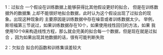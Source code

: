 1：过拟合
一个假设在训练数据上能够获得比其他假设更好的拟合， 但是在训练数据外的数据集
上却不能很好地拟合数据，此时认为这个假设出现了过拟合的现象。出现这种现象的
主要原因是训练数据中存在噪音或者训练数据太少。
举例，斯坦福第三节说过，如果训练数据存在10个，如果使用线性回归的方法，如果
我使用10个θ来构造线性方程，那么就会完美的拟合每一个数据，但是现在就是过拟合
，因为如果出现其他数据的话，很有可能判断失败

2：欠拟合
拟合的函数和训练集误差较大
